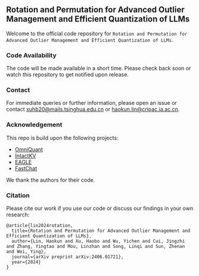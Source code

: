 ## Rotation and Permutation for Advanced Outlier Management and Efficient Quantization of LLMs

Welcome to the official code repository for `Rotation and Permutation for Advanced Outlier Management and Efficient Quantization of LLMs`.

### Code Availability

The code will be made available in a short time. Please check back soon or watch this repository to get notified upon release.

### Contact
For immediate queries or further information, please open an issue or contact <xuhb20@mails.tsinghua.edu.cn> or <haokun.lin@cripac.ia.ac.cn>.
### Acknowledgement
This repo is build upon the following projects:

* [OmniQuant](https://github.com/OpenGVLab/OmniQuant)
* [IntactKV](https://github.com/ruikangliu/IntactKV)
* [EAGLE](https://github.com/SafeAILab/EAGLE)
* [FastChat](https://github.com/lm-sys/FastChat)

We thank the authors for their code.

### Citation
Please cite our work if you use our code or discuss our findings in your own research:
```
@article{lin2024rotation,
  title={Rotation and Permutation for Advanced Outlier Management and Efficient Quantization of LLMs},
  author={Lin, Haokun and Xu, Haobo and Wu, Yichen and Cui, Jingzhi and Zhang, Yingtao and Mou, Linzhan and Song, Linqi and Sun, Zhenan and Wei, Ying},
  journal={arXiv preprint arXiv:2406.01721},
  year={2024}
}